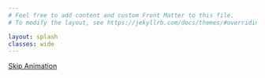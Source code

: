 ```yaml
---
# Feel free to add content and custom Front Matter to this file.
# To modify the layout, see https://jekyllrb.com/docs/themes/#overriding-theme-defaults

layout: splash
classes: wide
---
```


<!-- content of console, to be rendered in char by char -->
<div id="template-div" style="display: none;">
  <span id="template-newline" style="color: #999;">&nbsp;&gt;&nbsp;</span>
  <span id="template-cursor" class="blink">&#9608;</span>
  <!-- Each element inside the template-content div will be added to #console one at a time in a copy of their element (without the extra classes) -->
  <!-- For data-delay, the text will be rendered with a longer delay -->
  <!-- For typewriter classes, the text will be added one char at a time -->
  <!-- For newline classes, the element gets added to a new parent <p> -->

  <!-- Nested elements are not supported; the first element must have class newline -->
  <div id="template-content">
    <span class="newline" data-delay="2000"></span>
    <span class="typewriter">Hello, world!</span>
    <span data-delay="1500"></span>

    <span class="newline typewriter">I'm Tim Ewing.</span>
    <span data-delay="800"></span> 
    <span class="typewriter"> I'm a Software Engineer with a BS in Engineering Physics from the University of Colorado Boulder.</span>
    <span data-delay="1500"></span>

    <a href="/" class="newline typewriter">tim.fish</a>
    <span class="typewriter"> is my website.</span>
    <span data-delay="300"></span>
    <span class="typewriter"> It shows off some of the projects and work that I do. </span>
    <span data-delay="500"></span>
    <span class="newline typewriter">I use it as a sort of virtual resume and portfolio;</span>
    <span data-delay="300"></span> 
    <span class="typewriter"> since you're here, I probably want you to hire me! </span>
    <span data-delay="1000"></span>

    <span class="newline typewriter">If so, my resume is </span>
    <a href="/resume/" class="typewriter">here</a>
    <span class="typewriter"> and a list of the projects on this site is </span>
    <a href="/" class="typewriter">here</a>
    <span class="typewriter">.</span>
    <span data-delay="1000"></span>

    <span class="newline typewriter">If you're not here to hire me, then</span>
    <span data-delay="600">...</span>
    <span data-delay="1000"></span>
    <span class="typewriter"> Well, hi I guess?</span>
    <span data-delay="600"></span>
    <span class="typewriter"> How did you get here?</span>
    <span data-delay="500"></span>
    <span class="typewriter"> Are you lost?</span>
    <span data-delay="500"></span>
    <span data-delay="1000" class="newline typewriter">...</span>
    <span class="newline typewriter">I guess you should just take a look around too. </span>
    <span data-delay="1000"></span>

    <span class="newline" data-delay="750"></span>
    <span class="typewriter">Click </span>
    <a href="/" class="typewriter">here</a>
    <span class="typewriter"> to continue.</span>

  </div>
</div>

<div class="console">
  <div id="console"></div>
  <a class="btn skip-animation" href="#" id="skip-animation">Skip Animation</a>
</div>
